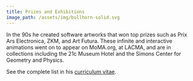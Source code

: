 ```yaml
---
title: Prizes and Exhibitions
image_path: /assets/img/bullhorn-solid.svg
---
```

<p>
  In the 90s he created software artworks that won top prizes such
  as Prix Ars Electronica, ZKM, and Art Futura. These infinite and
  interactive animations went on to appear on MoMA.org, at LACMA, and
  are in collections including the 21c Museum Hotel and the Simons
  Center for Geometry and Physics.
</p>
<p>
  See the complete list in his <a
  href="https://scottdraves.com/draves-cv.pdf">curriculum vitae</a>.
</p>
